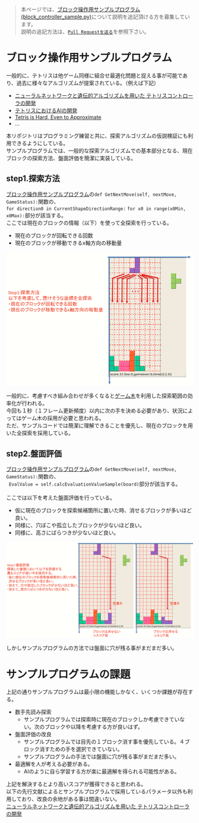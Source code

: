 >本ページでは、[ブロック操作用サンプルプログラム(block_controller_sample.py)](https://github.com/seigot/tetris_game/blob/master/game_manager/block_controller_sample.py)について説明を追記頂ける方を募集しています。<br>
>説明の追記方法は、[`Pull Requestを送る`](https://github.com/seigot/tetris_game#pull-requestを送るoptional)を参照下さい。<br>

# ブロック操作用サンプルプログラム

一般的に、テトリスは他ゲーム同様に組合せ最適化問題と捉える事が可能であり、過去に様々なアルゴリズムが提案されている。（例えば下記）<br>
- [ニューラルネットワークと遺伝的アルゴリズムを用いた テトリスコントローラの開発](https://www.google.com/url?sa=t&rct=j&q=&esrc=s&source=web&cd=&ved=2ahUKEwiKn83IqIPxAhWSK5QKHUWVC0cQFjACegQIAxAD&url=https%3A%2F%2Fipsj.ixsq.nii.ac.jp%2Fej%2F%3Faction%3Drepository_action_common_download%26item_id%3D109968%26item_no%3D1%26attribute_id%3D1%26file_no%3D1&usg=AOvVaw0ic6uDC29wGYWl8KKIL8P3)
- [テトリスにおけるAIの開発](https://www.google.com/url?sa=t&rct=j&q=&esrc=s&source=web&cd=&ved=2ahUKEwiKn83IqIPxAhWSK5QKHUWVC0cQFjAEegQIDhAD&url=https%3A%2F%2Fwww.info.kindai.ac.jp%2F~takasi-i%2Fthesis%2F2016_13-1-037-0113_S_Kawahara.ppt&usg=AOvVaw1tik6miknSKem4wE5bmpFP)
- [Tetris is Hard, Even to Approximate](https://arxiv.org/pdf/cs/0210020.pdf)
- ...

本リポジトリはプログラミング練習と共に、探索アルゴリズムの仮説検証にも利用できるようにしている。<br>
サンプルプログラムでは、一般的な探索アルゴリズムでの基本部分となる、現在ブロックの探索方法、盤面評価を簡潔に実装している。<br>

## step1.探索方法

[ブロック操作用サンプルプログラム](block_controller_sample.py)の`def GetNextMove(self, nextMove, GameStatus):`関数の、<br>
`for direction0 in CurrentShapeDirectionRange:`
`for x0 in range(x0Min, x0Max):`部分が該当する。<br>
ここでは現在のブロックの情報（以下）を使って全探索を行っている。<br>
- 現在のブロックが回転できる回数<br>
- 現在のブロックが移動できるx軸方向の移動量<br>

![Screenshot](../pics/search_method_sample.PNG)

一般的に、考慮すべき組み合わせが多くなると[ゲーム木](https://ja.wikipedia.org/wiki/ゲーム木)を利用した探索範囲の効率化が行われる。<br>
今回も１秒（１フレーム更新頻度）以内に次の手を決める必要があり、状況によってはゲーム木の採用が必要と思われる。<br>
ただ、サンプルコードでは簡潔に理解できることを優先し、現在のブロックを用いた全探索を採用している。<br>

## step2.盤面評価

[ブロック操作用サンプルプログラム](block_controller_sample.py)の`def GetNextMove(self, nextMove, GameStatus):`関数の、<br>
` EvalValue = self.calcEvaluationValueSample(board)`部分が該当する。<br>
<br>
ここでは以下を考えた盤面評価を行っている。<br>
- 仮に現在のブロックを探索候補箇所に置いた時、消せるブロックが多いほど良い。<br>
- 同様に、穴ぼこや孤立したブロックが少ないほど良い。<br>
- 同様に、高さにばらつきが少ないほど良い。<br>

![Screenshot](../pics/board_evaluate_method_sample.PNG)

しかしサンプルプログラムの方法では盤面に穴が残る事がまだまだ多い。<br>

# サンプルプログラムの課題

上記の通りサンプルプログラムは最小限の機能しかなく、いくつか課題が存在する。

- 数手先読み探索
  - サンプルプログラムでは探索時に現在のブロックしか考慮できていない。次のブロックや以降を考慮する方が良いはず。
- 盤面評価の改良
  - サンプルプログラムでは目先の１ブロック消す事を優先している。４ブロック消すための手を選択できていない。
  - サンプルプログラムの手法では盤面に穴が残る事がまだまだ多い。
- 最適解を人が考える必要がある。
  - AIのように自ら学習する方が楽に最適解を得られる可能性がある。

上記を解決するとより高いスコアが獲得できると思われる。<br>
以下の先行文献によるとサンプルプログラムで採用しているパラメータ以外も利用しており、改良の余地がある事は間違いない。<br>
[ニューラルネットワークと遺伝的アルゴリズムを用いた テトリスコントローラの開発](https://www.google.com/url?sa=t&rct=j&q=&esrc=s&source=web&cd=&ved=2ahUKEwiKn83IqIPxAhWSK5QKHUWVC0cQFjACegQIAxAD&url=https%3A%2F%2Fipsj.ixsq.nii.ac.jp%2Fej%2F%3Faction%3Drepository_action_common_download%26item_id%3D109968%26item_no%3D1%26attribute_id%3D1%26file_no%3D1&usg=AOvVaw0ic6uDC29wGYWl8KKIL8P3)
